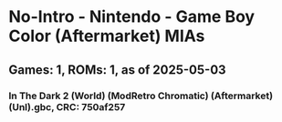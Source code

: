 # No-Intro - Nintendo - Game Boy Color (Aftermarket) MIAs
## Games: 1, ROMs: 1, as of 2025-05-03

### In The Dark 2 (World) (ModRetro Chromatic) (Aftermarket) (Unl).gbc, CRC: 750af257
